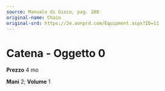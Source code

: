 ```yaml
---
source: Manuale di Gioco, pag. 288
original-name: Chain
original-srd: https://2e.aonprd.com/Equipment.aspx?ID=11
---
```


# Catena - Oggetto 0

**Prezzo** 4 mo

**Mani** 2; **Volume** 1
